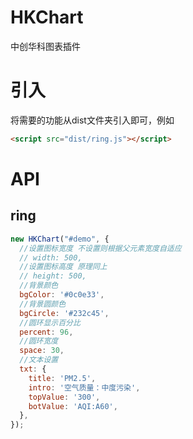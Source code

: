 # HKChart
中创华科图表插件

# 引入
将需要的功能从dist文件夹引入即可，例如
```html
<script src="dist/ring.js"></script>
```
# API
## ring
```javaScript
new HKChart("#demo", {
  //设置图标宽度 不设置则根据父元素宽度自适应
  // width: 500, 
  //设置图标高度 原理同上
  // height: 500,
  //背景颜色
  bgColor: '#0c0e33',
  //背景圆颜色
  bgCircle: '#232c45',
  //圆环显示百分比
  percent: 96,
  //圆环宽度
  space: 30,
  //文本设置
  txt: {
    title: 'PM2.5',
    intro: '空气质量：中度污染',
    topValue: '300',
    botValue: 'AQI:A60',
  },
});
```